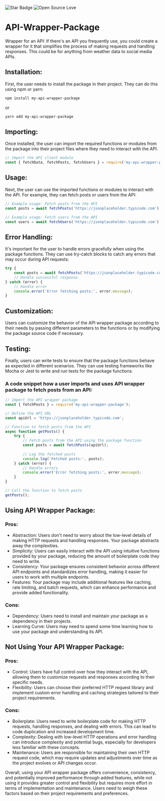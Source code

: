 ![Star Badge](https://img.shields.io/static/v1?label=%F0%9F%8C%9F&message=If%20Useful&style=style=flat&color=BC4E99)
![Open Source Love](https://badges.frapsoft.com/os/v1/open-source.svg?v=103)

# API-Wrapper-Package
Wrapper for an API: If there's an API you frequently use, you could create a wrapper for it that simplifies the process of making requests and handling responses. This could be for anything from weather data to social media APIs.

## Installation:
First, the user needs to install the package in their project. They can do this using npm or yarn:

```bash
npm install my-api-wrapper-package
```
or

```bash
yarn add my-api-wrapper-package
```
## Importing:
Once installed, the user can import the required functions or modules from the package into their project files where they need to interact with the API.


```javascript
// Import the API client module
const { fetchData, fetchPosts, fetchUsers } = require('my-api-wrapper-package');
```

## Usage:
Next, the user can use the imported functions or modules to interact with the API. For example, they can fetch posts or users from the API:


```javascript
// Example usage: Fetch posts from the API
const posts = await fetchPosts('https://jsonplaceholder.typicode.com');

// Example usage: Fetch users from the API
const users = await fetchUsers('https://jsonplaceholder.typicode.com');
```
## Error Handling:
It's important for the user to handle errors gracefully when using the package functions. They can use try-catch blocks to catch any errors that may occur during API requests:

```javascript
try {
    const posts = await fetchPosts('https://jsonplaceholder.typicode.com');
    // Handle successful response
} catch (error) {
    // Handle error
    console.error('Error fetching posts:', error.message);
}
```
## Customization:
Users can customize the behavior of the API wrapper package according to their needs by passing different parameters to the functions or by modifying the package source code if necessary.

## Testing:
Finally, users can write tests to ensure that the package functions behave as expected in different scenarios. They can use testing frameworks like Mocha or Jest to write and run tests for the package functions.

### A code snippet how a user imports and uses API wrapper package to fetch posts from an API: ##

```javascript
// Import the API wrapper package
const { fetchPosts } = require('my-api-wrapper-package');

// Define the API URL
const apiUrl = 'https://jsonplaceholder.typicode.com';

// Function to fetch posts from the API
async function getPosts() {
    try {
        // Fetch posts from the API using the package function
        const posts = await fetchPosts(apiUrl);
        
        // Log the fetched posts
        console.log('Fetched posts:', posts);
    } catch (error) {
        // Handle errors
        console.error('Error fetching posts:', error.message);
    }
}

// Call the function to fetch posts
getPosts();

```

## Using API Wrapper Package:

### Pros:

- Abstraction: Users don't need to worry about the low-level details of making HTTP requests and handling responses. Your package abstracts away the complexities.
- Simplicity: Users can easily interact with the API using intuitive functions provided by your package, reducing the amount of boilerplate code they need to write.
- Consistency: Your package ensures consistent behavior across different API endpoints and standardizes error handling, making it easier for users to work with multiple endpoints.
- Features: Your package may include additional features like caching, rate limiting, and batch requests, which can enhance performance and provide added functionality.

### Cons:

- Dependency: Users need to install and maintain your package as a dependency in their projects.
- Learning Curve: Users may need to spend some time learning how to use your package and understanding its API.

## Not Using Your API Wrapper Package:

### Pros:

- Control: Users have full control over how they interact with the API, allowing them to customize requests and responses according to their specific needs.
- Flexibility: Users can choose their preferred HTTP request library and implement custom error handling and caching strategies tailored to their project requirements.

### Cons:

- Boilerplate: Users need to write boilerplate code for making HTTP requests, handling responses, and dealing with errors. This can lead to code duplication and increased development time.
- Complexity: Dealing with low-level HTTP operations and error handling can introduce complexity and potential bugs, especially for developers less familiar with these concepts.
- Maintenance: Users are responsible for maintaining their own HTTP request code, which may require updates and adjustments over time as the project evolves or API changes occur.

Overall, using your API wrapper package offers convenience, consistency, and potentially improved performance through added features, while not using it provides greater control and flexibility but requires more effort in terms of implementation and maintenance. Users need to weigh these factors based on their project requirements and preferences.

